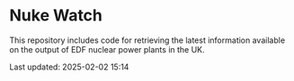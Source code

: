 # Nuke Watch

This repository includes code for retrieving the latest information available on the output of EDF nuclear power plants in the UK.

Last updated: 2025-02-02 15:14